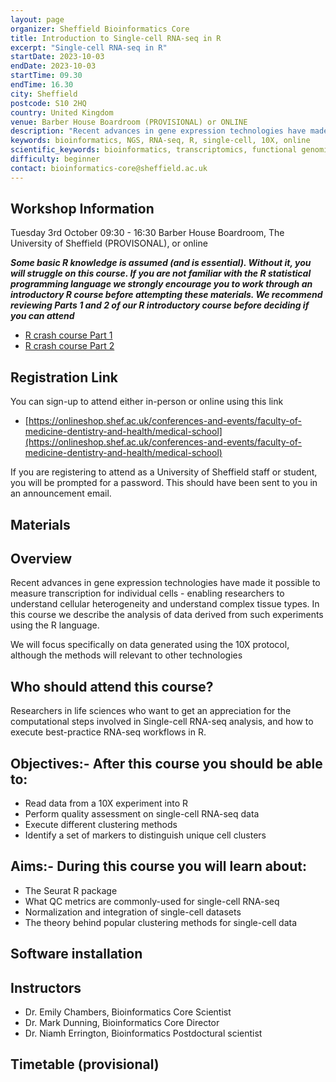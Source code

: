 ```yaml
---
layout: page
organizer: Sheffield Bioinformatics Core
title: Introduction to Single-cell RNA-seq in R
excerpt: "Single-cell RNA-seq in R"
startDate: 2023-10-03
endDate: 2023-10-03
startTime: 09.30
endTime: 16.30
city: Sheffield
postcode: S10 2HQ
country: United Kingdom
venue: Barber House Boardroom (PROVISIONAL) or ONLINE
description: "Recent advances in gene expression technologies have made it possible to measure transcription for individual cells - enabling researchers to understand cellular heterogeneity and understand complex tissue types.  In this course we describe the analysis of data derived from such experiments using the R language"
keywords: bioinformatics, NGS, RNA-seq, R, single-cell, 10X, online
scientific_keywords: bioinformatics, transcriptomics, functional genomics, single-cell, clustering, cell-types
difficulty: beginner
contact: bioinformatics-core@sheffield.ac.uk
---
```


## Workshop Information

Tuesday 3rd October 09:30 - 16:30
Barber House Boardroom, The University of Sheffield (PROVISONAL), or online



***Some basic R knowledge is assumed (and is essential). Without it, you will struggle on this course. If you are not familiar with the R statistical programming language we strongly encourage you to work through an introductory R course before attempting these materials. We recommend reviewing Parts 1 and 2 of our R introductory course before deciding if you can attend***

- [R crash course Part 1](https://sbc.shef.ac.uk/r-online/part1.nb.html)
- [R crash course Part 2](https://sbc.shef.ac.uk/r-online/part2.nb.html) 

## Registration Link

You can sign-up to attend either in-person or online using this link

- [https://onlineshop.shef.ac.uk/conferences-and-events/faculty-of-medicine-dentistry-and-health/medical-school](https://onlineshop.shef.ac.uk/conferences-and-events/faculty-of-medicine-dentistry-and-health/medical-school)

If you are registering to attend as a University of Sheffield staff or student, you will be prompted for a password. This should have been sent to you in an announcement email.

## Materials



## Overview

Recent advances in gene expression technologies have made it possible to measure transcription for individual cells - enabling researchers to understand cellular heterogeneity and understand complex tissue types.  In this course we describe the analysis of data derived from such experiments using the R language. 

We will focus specifically on data generated using the 10X protocol, although the methods will relevant to other technologies


## Who should attend this course?

Researchers in life sciences who want to get an appreciation for the computational steps involved in Single-cell RNA-seq analysis, and how to execute best-practice RNA-seq workflows in R.

## Objectives:- After this course you should be able to:

- Read data from a 10X experiment into R
- Perform quality assessment on single-cell RNA-seq data
- Execute different clustering methods
- Identify a set of markers to distinguish unique cell clusters


## Aims:- During this course you will learn about:

- The Seurat R package
- What QC metrics are commonly-used for single-cell RNA-seq
- Normalization and integration of single-cell datasets
- The theory behind popular clustering methods for single-cell data


## Software installation


## Instructors

- Dr. Emily Chambers, Bioinformatics Core Scientist
- Dr. Mark Dunning, Bioinformatics Core Director
- Dr. Niamh Errington, Bioinformatics Postdoctural scientist



## Timetable (provisional)





